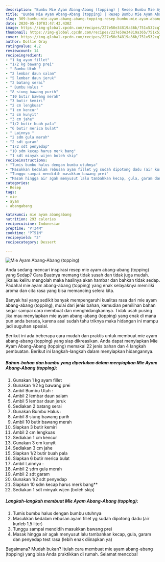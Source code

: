 ```yaml
---
description: "Bumbu Mie Ayam Abang-Abang (topping) | Resep Bumbu Mie Ayam Abang-Abang (topping) Yang Paling Enak"
title: "Bumbu Mie Ayam Abang-Abang (topping) | Resep Bumbu Mie Ayam Abang-Abang (topping) Yang Paling Enak"
slug: 309-bumbu-mie-ayam-abang-abang-topping-resep-bumbu-mie-ayam-abang-abang-topping-yang-paling-enak
date: 2020-05-10T03:47:43.430Z
image: https://img-global.cpcdn.com/recipes/227e50e34819a36b/751x532cq70/mie-ayam-abang-abang-topping-foto-resep-utama.jpg
thumbnail: https://img-global.cpcdn.com/recipes/227e50e34819a36b/751x532cq70/mie-ayam-abang-abang-topping-foto-resep-utama.jpg
cover: https://img-global.cpcdn.com/recipes/227e50e34819a36b/751x532cq70/mie-ayam-abang-abang-topping-foto-resep-utama.jpg
author: Dollie Gray
ratingvalue: 4.2
reviewcount: 14
recipeingredient:
- "1 kg ayam fillet"
- "1/2 kg bawang prei"
- " Bumbu Utuh "
- "2 lembar daun salam"
- "5 lembar daun jeruk"
- "2 batang serai"
- " Bumbu Halus "
- "8 siung bawang purih"
- "10 butir bawang merah"
- "3 butir kemiri"
- "2 cm lengkuas"
- "1 cm kencur"
- "3 cm kunyit"
- "3 cm jahe"
- "1/2 butir buah pala"
- "6 butir merica bulat"
- " Lainnya "
- "2 sdm gula merah"
- "2 sdt garam"
- "1/2 sdt penyedap"
- "10 sdm kecap harus merk bang"
- "1 sdt minyak wijen boleh skip"
recipeinstructions:
- "Tumis bumbu halus dengan bumbu utuhnya"
- "Masukkan kedalam rebusan ayam fillet yg sudah dipotong dadu (air kurleb 1,5 liter)"
- "Tunggu sampai mendidih masukkan bawang prei"
- "Masak hingga air agak menyusut lalu tambahkan kecap, gula, garam dan penyedap test rasa (lebih enak diinapkan ya)"
categories:
- Resep
tags:
- mie
- ayam
- abangabang

katakunci: mie ayam abangabang 
nutrition: 293 calories
recipecuisine: Indonesian
preptime: "PT34M"
cooktime: "PT51M"
recipeyield: "3"
recipecategory: Dessert

---
```



![Mie Ayam Abang-Abang (topping)](https://img-global.cpcdn.com/recipes/227e50e34819a36b/751x532cq70/mie-ayam-abang-abang-topping-foto-resep-utama.jpg)

Anda sedang mencari inspirasi resep mie ayam abang-abang (topping) yang Sedap? Cara Buatnya memang tidak susah dan tidak juga mudah. jikalau keliru mengolah maka hasilnya akan hambar dan bahkan tidak sedap. Padahal mie ayam abang-abang (topping) yang enak selayaknya memiliki aroma dan cita rasa yang bisa memancing selera kita.



Banyak hal yang sedikit banyak mempengaruhi kualitas rasa dari mie ayam abang-abang (topping), mulai dari jenis bahan, kemudian pemilihan bahan segar sampai cara membuat dan menghidangkannya. Tidak usah pusing jika mau menyiapkan mie ayam abang-abang (topping) yang enak di mana pun anda berada, karena asal sudah tahu triknya maka hidangan ini mampu jadi suguhan spesial.


Berikut ini ada beberapa cara mudah dan praktis untuk membuat mie ayam abang-abang (topping) yang siap dikreasikan. Anda dapat menyiapkan Mie Ayam Abang-Abang (topping) memakai 22 jenis bahan dan 4 langkah pembuatan. Berikut ini langkah-langkah dalam menyiapkan hidangannya.

<!--inarticleads1-->

##### Bahan-bahan dan bumbu yang diperlukan dalam menyiapkan Mie Ayam Abang-Abang (topping):

1. Gunakan 1 kg ayam fillet
1. Gunakan 1/2 kg bawang prei
1. Ambil  Bumbu Utuh :
1. Ambil 2 lembar daun salam
1. Ambil 5 lembar daun jeruk
1. Sediakan 2 batang serai
1. Gunakan  Bumbu Halus :
1. Ambil 8 siung bawang purih
1. Ambil 10 butir bawang merah
1. Siapkan 3 butir kemiri
1. Ambil 2 cm lengkuas
1. Sediakan 1 cm kencur
1. Gunakan 3 cm kunyit
1. Sediakan 3 cm jahe
1. Siapkan 1/2 butir buah pala
1. Siapkan 6 butir merica bulat
1. Ambil  Lainnya :
1. Ambil 2 sdm gula merah
1. Ambil 2 sdt garam
1. Gunakan 1/2 sdt penyedap
1. Siapkan 10 sdm kecap harus merk bang**
1. Sediakan 1 sdt minyak wijen (boleh skip)




<!--inarticleads2-->

##### Langkah-langkah membuat Mie Ayam Abang-Abang (topping):

1. Tumis bumbu halus dengan bumbu utuhnya
1. Masukkan kedalam rebusan ayam fillet yg sudah dipotong dadu (air kurleb 1,5 liter)
1. Tunggu sampai mendidih masukkan bawang prei
1. Masak hingga air agak menyusut lalu tambahkan kecap, gula, garam dan penyedap test rasa (lebih enak diinapkan ya)




Bagaimana? Mudah bukan? Itulah cara membuat mie ayam abang-abang (topping) yang bisa Anda praktikkan di rumah. Selamat mencoba!
